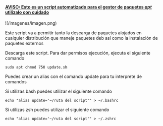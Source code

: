 #### <u>**AVISO: Esto es un script automatizado para el gestor de paquetes** ***apt*** **utilízalo con cuidado**</u>

!(/imagenes/imagen.png)

Este script va a permitir tanto la descarga de paquetes alojados en cualquier distribución que maneje paquetes deb  así como la instalación de paquetes externos

Descarga este script. Para dar permisos ejecución, ejecuta el siguiente comando

```
sudo apt chmod 750 update.sh
```

Puedes crear un alias con el comando update para tu interprete de comandos

Si utilizas bash puedes utilizar el siguiente comando
```
echo "alias update='~/ruta del script'" > ~/.bashrc
```

Si utilizas zsh puedes utilizar el siguiente comando
```
echo "alias update='~/ruta del script'" > ~/.zshrc
```
